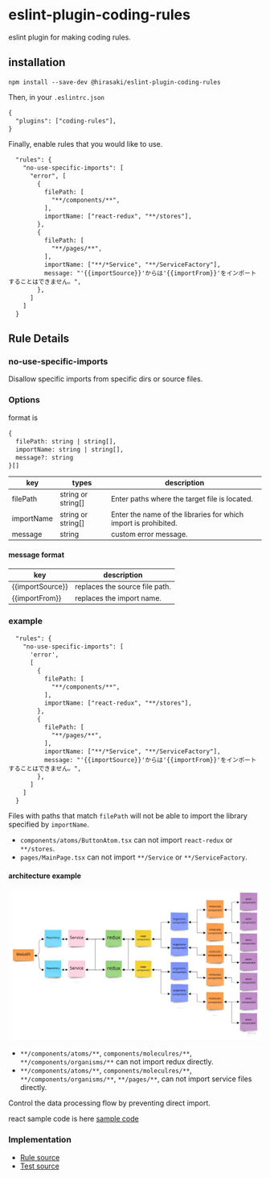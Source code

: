# eslint-plugin-coding-rules

eslint plugin for making coding rules.

## installation

```
npm install --save-dev @hirasaki/eslint-plugin-coding-rules
```

Then, in your `.eslintrc.json`

```
{
  "plugins": ["coding-rules"],
}
```

Finally, enable rules that you would like to use.

```
  "rules": {
    "no-use-specific-imports": [
      "error", [
        {
          filePath: [
            "**/components/**",
          ],
          importName: ["react-redux", "**/stores"],
        },
        {
          filePath: [
            "**/pages/**",
          ],
          importName: ["**/*Service", "**/ServiceFactory"],
          message: "'{{importSource}}'からは'{{importFrom}}'をインポートすることはできません。",
        },
      ]
    ]
  }
```

## Rule Details

### no-use-specific-imports

Disallow specific imports from specific dirs or source files.

### Options

format is

```
{
  filePath: string | string[],
  importName: string | string[],
  message?: string
}[]
```

| key        | types              | description                                                     |
|------------|--------------------|-----------------------------------------------------------------|
| filePath   | string or string[] | Enter paths where the target file is located.                   |
| importName | string or string[] | Enter the name of the libraries for which import is prohibited. |
| message    | string             | custom error message.                                           |

#### message format

| key              | description                    |
|------------------|--------------------------------|
| {{importSource}} | replaces the source file path. |
| {{importFrom}}   | replaces the import name.      |

### example

```
  "rules": {
    "no-use-specific-imports": [
      'error',
      [
        {
          filePath: [
            "**/components/**",
          ],
          importName: ["react-redux", "**/stores"],
        },
        {
          filePath: [
            "**/pages/**",
          ],
          importName: ["**/*Service", "**/ServiceFactory"],
          message: "'{{importSource}}'からは'{{importFrom}}'をインポートすることはできません。",
        },
      ]
    ]
  }
```

Files with paths that match `filePath` will not be able to import the library specified by `importName`.

- `components/atoms/ButtonAtom.tsx` can not import `react-redux` or `**/stores`.
- `pages/MainPage.tsx` can not import `**/Service` or `**/ServiceFactory`.

#### architecture example

![architecture_example](./docs/architecture_example.jpg)

- `**/components/atoms/**`, `components/moleculres/**`, `**/components/organisms/**` can not import redux directly.
- `**/components/atoms/**`, `components/moleculres/**`, `**/components/organisms/**`, `**/pages/**`, can not import service files directly.

Control the data processing flow by preventing direct import.

react sample code is here [sample code](./test/samples/react)

### Implementation
* [Rule source](./src/rules/no-use-specific-imports.ts)
* [Test source](./test/rules/no-use-specific-imports.test.ts)
